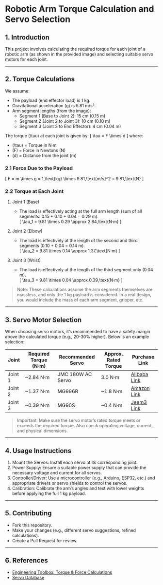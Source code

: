 # Robotic Arm Torque Calculation and Servo Selection

## 1. Introduction
This project involves calculating the required torque for each joint of a robotic arm (as shown in the provided image) and selecting suitable servo motors for each joint.

---

## 2. Torque Calculations

We assume:
- The payload (end effector load) is 1 kg.
- Gravitational acceleration (g) is 9.81 m/s².
- Arm segment lengths (from the image):
  - Segment 1 (Base to Joint 2): 15 cm (0.15 m)
  - Segment 2 (Joint 2 to Joint 3): 10 cm (0.10 m)
  - Segment 3 (Joint 3 to End Effector): 4 cm (0.04 m)

The torque \(\tau\) at each joint is given by:
\[
\tau = F \times d
\]
where:  
- \(\tau\) = Torque in N·m  
- \(F\) = Force in Newtons (N)  
- \(d\) = Distance from the joint (m)  

### 2.1 Force Due to the Payload
\[
F = m \times g = 1\,\text{kg} \times 9.81\,\text{m/s}^2 = 9.81\,\text{N}
\]

### 2.2 Torque at Each Joint

1. Joint 1 (Base)
   - The load is effectively acting at the full arm length (sum of all segments: 0.15 + 0.10 + 0.04 = 0.29 m).  
   \[
   \tau_1 = 9.81 \times 0.29 \approx 2.84\,\text{N·m}
   \]

2. Joint 2 (Elbow)
   - The load is effectively at the length of the second and third segments (0.10 + 0.04 = 0.14 m).  
   \[
   \tau_2 = 9.81 \times 0.14 \approx 1.37\,\text{N·m}
   \]

3. Joint 3 (Wrist)
   - The load is effectively at the length of the third segment only (0.04 m).  
   \[
   \tau_3 = 9.81 \times 0.04 \approx 0.39\,\text{N·m}
   \]

> Note: These calculations assume the arm segments themselves are massless, and only the 1 kg payload is considered. In a real design, you would include the mass of each arm segment, gripper, etc.

---

## 3. Servo Motor Selection

When choosing servo motors, it’s recommended to have a safety margin above the calculated torque (e.g., 20-30% higher). Below is an example selection:

| Joint           | Required Torque (N·m) | Recommended Servo   | Approx. Rated Torque | Purchase Link                                                                 |
|-----------------|-----------------------|---------------------|----------------------|--------------------------------------------------------------------------------|
| Joint 1     | ~2.84 N·m            | JMC 180W AC Servo   | 3.0 N·m             | [Alibaba Link](https://www.alibaba.com/product-detail/JMC-180w-AC-servo-motor-60ST-M01330_1600784390045.html) |
| Joint 2     | ~1.37 N·m            | MG996R              | ~1.8 N·m            | [Amazon Link](https://www.amazon.sa/dp/B07MFK266B)                            |
| Joint 3     | ~0.39 N·m            | MG90S               | ~0.4 N·m            | [Jeem3 Link](https://jeem3.com/nDEWBb)                                        |

> Important: Make sure the servo motor’s rated torque meets or exceeds the required torque. Also check operating voltage, current, and physical dimensions.

---

## 4. Usage Instructions
1. Mount the Servos: Install each servo at its corresponding joint.  
2. Power Supply: Ensure a suitable power supply that can provide the necessary voltage and current for all servos.  
3. Controller/Driver: Use a microcontroller (e.g., Arduino, ESP32, etc.) and appropriate drivers or servo shields to control the servos.  
4. Calibration: Calibrate the arm’s angles and test with lower weights before applying the full 1 kg payload.

---

## 5. Contributing
- Fork this repository.  
- Make your changes (e.g., different servo suggestions, refined calculations).  
- Create a Pull Request for review.

---

## 6. References
- [Engineering Toolbox: Torque & Force Calculations](https://www.engineeringtoolbox.com)  
- [Servo Database](https://www.servodatabase.com)
